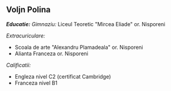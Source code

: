 ## Voljn Polina

***Educatie:***
*Gimnaziu:* Liceul Teoretic "Mircea Eliade" or. Nisporeni

*Extracuriculare:* 
- Scoala de arte "Alexandru Plamadeala" or. Nisporeni
- Alianta Franceza or. Nisporeni

*Calificatii:*
- Engleza nivel C2 (certificat Cambridge)
- Franceza nivel B1